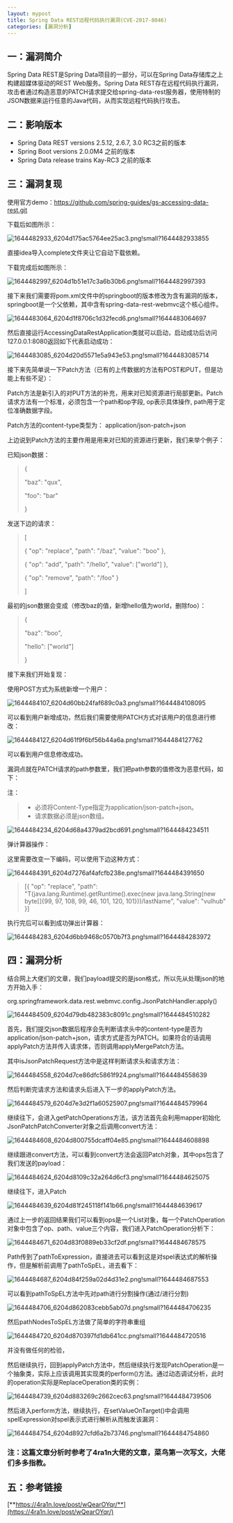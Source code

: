 ```yaml
---
layout: mypost
title: Spring Data REST远程代码执行漏洞(CVE-2017-8046)
categories: [漏洞分析]
---
```


## 一：漏洞简介

Spring Data REST是Spring Data项目的一部分，可以在Spring Data存储库之上构建超媒体驱动的REST Web服务。Spring Data REST存在远程代码执行漏洞，攻击者通过构造恶意的PATCH请求提交给spring-data-rest服务器，使用特制的JSON数据来运行任意的Java代码，从而实现远程代码执行攻击。

## 二：影响版本

- Spring Data REST versions 2.5.12, 2.6.7, 3.0 RC3之前的版本
- Spring Boot versions 2.0.0M4 之前的版本
- Spring Data release trains Kay-RC3 之前的版本

## 三：漏洞复现

使用官方demo：https://github.com/spring-guides/gs-accessing-data-rest.git

下载后如图所示：

![1644482933_6204d175ac5764ee25ac3.png!small?1644482933855](https://image.3001.net/images/20220210/1644482933_6204d175ac5764ee25ac3.png!small?1644482933855)



直接idea导入complete文件夹让它自动下载依赖。

下载完成后如图所示：

![1644482997_6204d1b51e17c3a6b30b6.png!small?1644482997393](https://image.3001.net/images/20220210/1644482997_6204d1b51e17c3a6b30b6.png!small?1644482997393)

接下来我们需要将pom.xml文件中的springboot的版本修改为含有漏洞的版本，springboot是一个父依赖，其中含有spring-data-rest-webmvc这个核心组件。

![1644483064_6204d1f8706c1d32fecd6.png!small?1644483064697](https://image.3001.net/images/20220210/1644483064_6204d1f8706c1d32fecd6.png!small?1644483064697)

然后直接运行AccessingDataRestApplication类就可以启动，启动成功后访问127.0.0.1:8080返回如下代表启动成功：

![1644483085_6204d20d5571e5a943e53.png!small?1644483085714](https://image.3001.net/images/20220210/1644483085_6204d20d5571e5a943e53.png!small?1644483085714)

接下来先简单说一下Patch方法（已有的上传数据的方法有POST和PUT，但是功能上有些不足）：

Patch方法是新引入的对PUT方法的补充，用来对已知资源进行局部更新。Patch请求方法有一个标准，必须包含一个path和op字段, op表示具体操作, path用于定位准确数据字段。

Patch方法的content-type类型为： application/json-patch+json

上边说到Patch方法的主要作用是用来对已知的资源进行更新，我们来举个例子：

已知json数据：

> {
>
> "baz": "qux",
>
> "foo": "bar"
>
> }

发送下边的请求：

> [
>
> { "op": "replace", "path": "/baz", "value": "boo" },
>
> { "op": "add", "path": "/hello", "value": ["world"] },
>
> { "op": "remove", "path": "/foo" }
>
> ]

最初的json数据会变成（修改baz的值，新增hello值为world，删除foo）：

> {
>
> "baz": "boo",
>
> "hello": ["world"]
>
> }

接下来我们开始复现：

使用POST方式为系统新增一个用户：

![1644484107_6204d60bb24faf689c0a3.png!small?1644484108095](https://image.3001.net/images/20220210/1644484107_6204d60bb24faf689c0a3.png!small?1644484108095)

可以看到用户新增成功，然后我们需要使用PATCH方式对该用户的信息进行修改：

![1644484127_6204d61f9f6bf56b44a6a.png!small?1644484127762](https://image.3001.net/images/20220210/1644484127_6204d61f9f6bf56b44a6a.png!small?1644484127762)

可以看到用户信息修改成功。

漏洞点就在PATCH请求的path参数里，我们把path参数的值修改为恶意代码，如下：

注：

> - 必须将Content-Type指定为application/json-patch+json。
> - 请求数据必须是json数组。

![1644484234_6204d68a4379ad2bcd691.png!small?1644484234511](https://image.3001.net/images/20220210/1644484234_6204d68a4379ad2bcd691.png!small?1644484234511)

弹计算器操作：

这里需要改变一下编码，可以使用下边这种方式：

![1644484391_6204d7276af4afcfb238e.png!small?1644484391650](https://image.3001.net/images/20220210/1644484391_6204d7276af4afcfb238e.png!small?1644484391650)

> [{ "op": "replace", "path": "T(java.lang.Runtime).getRuntime().exec(new java.lang.String(new byte[]{99, 97, 108, 99, 46, 101, 120, 101}))/lastName", "value": "vulhub" }]

执行完后可以看到成功弹出计算器：

![1644484283_6204d6bb9468c0570b7f3.png!small?1644484283972](https://image.3001.net/images/20220210/1644484283_6204d6bb9468c0570b7f3.png!small?1644484283972)

## 四：漏洞分析

结合网上大佬们的文章，我们payload提交的是json格式，所以先从处理json的地方开始入手：

org.springframework.data.rest.webmvc.config.JsonPatchHandler:apply()

![1644484509_6204d79db482383c8091c.png!small?1644484510282](https://image.3001.net/images/20220210/1644484509_6204d79db482383c8091c.png!small?1644484510282)

首先，我们提交json数据后程序会先判断请求头中的content-type是否为application/json-patch+json，请求方式是否为PATCH。如果符合的话调用applyPatch方法并传入请求体，否则调用applyMergePatch方法。

其中isJsonPatchRequest方法中是这样判断请求头和请求方法：

![1644484558_6204d7ce86dfc5861f924.png!small?1644484558639](https://image.3001.net/images/20220210/1644484558_6204d7ce86dfc5861f924.png!small?1644484558639)

然后判断完请求方法和请求头后进入下一步的applyPatch方法。

![1644484579_6204d7e3d2f1a60525907.png!small?1644484579964](https://image.3001.net/images/20220210/1644484579_6204d7e3d2f1a60525907.png!small?1644484579964)

继续往下，会进入getPatchOperations方法，该方法首先会利用mapper初始化JsonPatchPatchConverter对象之后调用convert方法：

![1644484608_6204d800755dcaff04e85.png!small?1644484608898](https://image.3001.net/images/20220210/1644484608_6204d800755dcaff04e85.png!small?1644484608898)

继续跟进convert方法，可以看到convert方法会返回Patch对象，其中ops包含了我们发送的payload：

![1644484624_6204d8109c32a264d6cf3.png!small?1644484625075](https://image.3001.net/images/20220210/1644484624_6204d8109c32a264d6cf3.png!small?1644484625075)

继续往下，进入Patch

![1644484639_6204d81f245118f141b66.png!small?1644484639617](https://image.3001.net/images/20220210/1644484639_6204d81f245118f141b66.png!small?1644484639617)

通过上一步的返回结果我们可以看到ops是一个List<PatchOperation>对象，每一个PatchOperation对象中包含了op、path、value三个内容，我们进入PatchOperation分析下：

![1644484671_6204d83f0889eb33cf2df.png!small?1644484678575](https://image.3001.net/images/20220210/1644484671_6204d83f0889eb33cf2df.png!small?1644484678575)

Path传到了pathToExpression，直接进去可以看到这是对spel表达式的解析操作，但是解析前调用了pathToSpEL，进去看下：

![1644484687_6204d84f259a02d4d31e2.png!small?1644484687553](https://image.3001.net/images/20220210/1644484687_6204d84f259a02d4d31e2.png!small?1644484687553)

可以看到pathToSpEL方法中先对path进行分割操作(通过/进行分割)

![1644484706_6204d862083cebb5ab07d.png!small?1644484706235](https://image.3001.net/images/20220210/1644484706_6204d862083cebb5ab07d.png!small?1644484706235)

然后pathNodesToSpEL方法做了简单的字符串重组

![1644484720_6204d870397fd1db641cc.png!small?1644484720516](https://image.3001.net/images/20220210/1644484720_6204d870397fd1db641cc.png!small?1644484720516)

并没有做任何的检验，

然后继续执行，回到applyPatch方法中，然后继续执行发现PatchOperation是一个抽象类，实际上应该调用其实现类的perform()方法。通过动态调试分析，此时的operation实际是ReplaceOperation类的实例：

![1644484739_6204d883269c2662cec63.png!small?1644484739506](https://image.3001.net/images/20220210/1644484739_6204d883269c2662cec63.png!small?1644484739506)

然后进入perform方法，继续执行，在setValueOnTarget()中会调用spelExpression对spel表示式进行解析从而触发该漏洞：

![1644484754_6204d8927cfd6a2b73746.png!small?1644484754860](https://image.3001.net/images/20220210/1644484754_6204d8927cfd6a2b73746.png!small?1644484754860)

### 注：这篇文章分析时参考了4ra1n大佬的文章，菜鸟第一次写文，大佬们多多指教。

## 五：参考链接

[**https://4ra1n.love/post/wQearOYqr/**](https://4ra1n.love/post/wQearOYqr/)